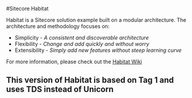 #Sitecore Habitat

Habitat is a Sitecore solution example built on a modular architecture.
The architecture and methodology focuses on:

* Simplicity - *A consistent and discoverable architecture*
* Flexibility - *Change and add quickly and without worry*
* Extensibility - *Simply add new features without steep learning curve*

For more information, please check out the [Habitat Wiki](../../wiki)

## This version of Habitat is based on Tag 1 and uses TDS instead of Unicorn